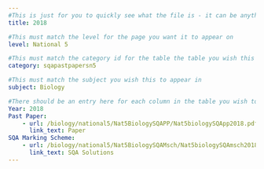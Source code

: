 ```yaml
---
#This is just for you to quickly see what the file is - it can be anything you want
title: 2018

#This must match the level for the page you want it to appear on
level: National 5

#This must match the category id for the table the table you wish this to appear in
category: sqapastpapersn5

#This must match the subject you wish this to appear in
subject: Biology

#There should be an entry here for each column in the table you wish to populate:
Year: 2018
Past Paper:
    - url: /biology/national5/Nat5BiologySQAPP/Nat5biologySQApp2018.pdf
      link_text: Paper
SQA Marking Scheme:
    - url: /biology/national5/Nat5BiologySQAMsch/Nat5biologySQAmsch2018.pdf
      link_text: SQA Solutions
---
```


